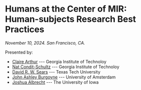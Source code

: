 # Humans at the Center of MIR: Human-subjects Research Best Practices


*November 10, 2024. San Francisco, CA.*

Presented by:

+ [Claire Arthur](claire.arthur@gatech.edu) --- Georgia Institute of Technoloy
+ [Nat Condit-Schultz](natcs@gatech.edu) --- Georgia Institute of Technoloy
+ [David R. W. Sears](david.sears@ttu.edu) --- Texas Tech University
+ [John Ashley Burgoyne](j.a.burgoyne@uva.nl) --- University of Amsterdam
+ [Joshua Albrecht](joshua-albrecht@uiowa.edu) --- The University of Iowa




